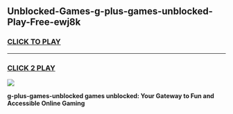 
## Unblocked-Games-g-plus-games-unblocked-Play-Free-ewj8k
<h3>
<a href="https://premium76.site?title=g-plus-games-unblocked&ref=18A1">CLICK TO PLAY</a></h3>
<hr>

<h3>
<a href="https://premium76.site?title=g-plus-games-unblocked&ref=18A1">CLICK 2 PLAY</a>
  
</h3>

<a href="https://premium76.site?title=g-plus-games-unblocked&ref=18A1"><img src="https://clearcache.store/games.png"></a>


**g-plus-games-unblocked games unblocked: Your Gateway to Fun and Accessible Online Gaming**
